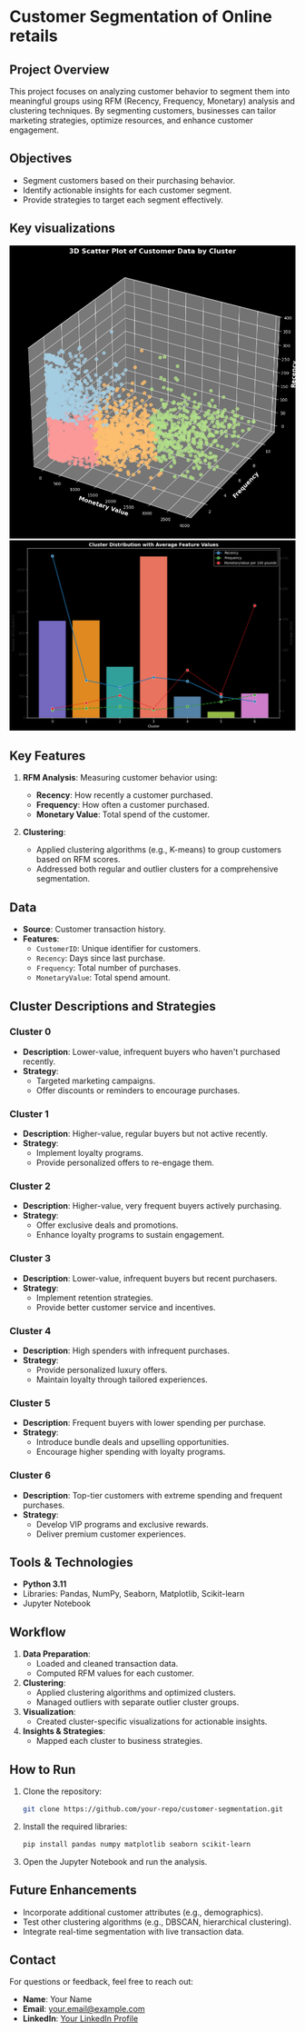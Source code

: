 # Customer Segmentation of Online retails

## Project Overview
This project focuses on analyzing customer behavior to segment them into meaningful groups using RFM (Recency, Frequency, Monetary) analysis and clustering techniques. By segmenting customers, businesses can tailor marketing strategies, optimize resources, and enhance customer engagement.

## Objectives
- Segment customers based on their purchasing behavior.
- Identify actionable insights for each customer segment.
- Provide strategies to target each segment effectively.

## Key visualizations
![](Results/Primary4group.png)
![](Results/summary_viz.png)

## Key Features
1. **RFM Analysis**: Measuring customer behavior using:
   - **Recency**: How recently a customer purchased.
   - **Frequency**: How often a customer purchased.
   - **Monetary Value**: Total spend of the customer.

2. **Clustering**:
   - Applied clustering algorithms (e.g., K-means) to group customers based on RFM scores.
   - Addressed both regular and outlier clusters for a comprehensive segmentation.


## Data
- **Source**: Customer transaction history.
- **Features**:
   - `CustomerID`: Unique identifier for customers.
   - `Recency`: Days since last purchase.
   - `Frequency`: Total number of purchases.
   - `MonetaryValue`: Total spend amount.

## Cluster Descriptions and Strategies

### **Cluster 0**
- **Description**: Lower-value, infrequent buyers who haven't purchased recently.
- **Strategy**:
   - Targeted marketing campaigns.
   - Offer discounts or reminders to encourage purchases.

### **Cluster 1**
- **Description**: Higher-value, regular buyers but not active recently.
- **Strategy**:
   - Implement loyalty programs.
   - Provide personalized offers to re-engage them.

### **Cluster 2**
- **Description**: Higher-value, very frequent buyers actively purchasing.
- **Strategy**:
   - Offer exclusive deals and promotions.
   - Enhance loyalty programs to sustain engagement.

### **Cluster 3**
- **Description**: Lower-value, infrequent buyers but recent purchasers.
- **Strategy**:
   - Implement retention strategies.
   - Provide better customer service and incentives.

### **Cluster 4**
- **Description**: High spenders with infrequent purchases.
- **Strategy**:
   - Provide personalized luxury offers.
   - Maintain loyalty through tailored experiences.

### **Cluster 5**
- **Description**: Frequent buyers with lower spending per purchase.
- **Strategy**:
   - Introduce bundle deals and upselling opportunities.
   - Encourage higher spending with loyalty programs.

### **Cluster 6**
- **Description**: Top-tier customers with extreme spending and frequent purchases.
- **Strategy**:
   - Develop VIP programs and exclusive rewards.
   - Deliver premium customer experiences.


## Tools & Technologies
- **Python 3.11**
- Libraries: Pandas, NumPy, Seaborn, Matplotlib, Scikit-learn
- Jupyter Notebook

## Workflow
1. **Data Preparation**:
   - Loaded and cleaned transaction data.
   - Computed RFM values for each customer.
2. **Clustering**:
   - Applied clustering algorithms and optimized clusters.
   - Managed outliers with separate outlier cluster groups.
3. **Visualization**:
   - Created cluster-specific visualizations for actionable insights.
4. **Insights & Strategies**:
   - Mapped each cluster to business strategies.

## How to Run
1. Clone the repository:
   ```bash
   git clone https://github.com/your-repo/customer-segmentation.git
   ```
2. Install the required libraries:
   ```bash
   pip install pandas numpy matplotlib seaborn scikit-learn
   ```
3. Open the Jupyter Notebook and run the analysis.

## Future Enhancements
- Incorporate additional customer attributes (e.g., demographics).
- Test other clustering algorithms (e.g., DBSCAN, hierarchical clustering).
- Integrate real-time segmentation with live transaction data.

## Contact
For questions or feedback, feel free to reach out:
- **Name**: Your Name
- **Email**: your.email@example.com
- **LinkedIn**: [Your LinkedIn Profile](https://linkedin.com/in/yourprofile)
